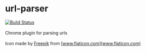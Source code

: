 # url-parser

[![Build Status](https://travis-ci.org/nvignola/url-parser.svg?branch=master)](https://travis-ci.org/nvignola/url-parser)
<br><br>
Chrome plugin for parsing urls
<br><br>
Icon made by [Freepik](www.freepik.com) from [www.flaticon.com](www.flaticon.com)
